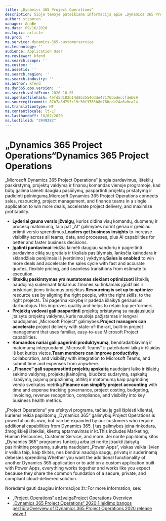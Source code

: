 ```yaml
---
title: „Dynamics 365 Project Operations“
description: Šioje temoje pateikiama informacija apie „Dynamics 365 Project Operations“.
author: stsporen
manager: AnnBe
ms.date: 09/16/2020
ms.topic: article
ms.prod: ''
ms.service: dynamics-365-customerservice
ms.technology: ''
audience: Application User
ms.reviewer: kfend
ms.search.scope: ''
ms.custom: ''
ms.assetid: ''
ms.search.region: ''
ms.search.industry: ''
ms.author: kfend
ms.dyn365.ops.version: ''
ms.search.validFrom: 2020-10-01
ms.openlocfilehash: 4efd5d182b14d8b3b54ddde47176bbdeccfdeb69
ms.sourcegitcommit: 87b7a8d793c19c50f3765b8d788cde24a6a0ca24
ms.translationtype: HT
ms.contentlocale: lt-LT
ms.lasthandoff: 10/02/2020
ms.locfileid: "3949282"
---
```

# <a name="dynamics-365-project-operations"></a><span data-ttu-id="e9e82-103">„Dynamics 365 Project Operations“</span><span class="sxs-lookup"><span data-stu-id="e9e82-103">Dynamics 365 Project Operations</span></span>

<span data-ttu-id="e9e82-104">„Microsoft Dynamics 365 Project Operations“ jungia pardavimus, išteklių paskirstymą, projektų valdymą ir finansų komandas vienoje programoje, kad būtų galima laimėti daugiau pasiūlymų, paspartinti projektų pristatymą ir padidinti pelningumą.</span><span class="sxs-lookup"><span data-stu-id="e9e82-104">Microsoft Dynamics 365 Project Operations connects sales, resourcing, project management, and finance teams in a single application to win more deals, accelerate project delivery, and maximize profitability.</span></span>

-   <span data-ttu-id="e9e82-105">**Lyderiai gauna verslo įžvalgų**, kurios didina visų komandų, duomenų ir procesų matomumą, taip pat „AI“ galimybes norint geriau ir greičiau priimti verslo sprendimus.</span><span class="sxs-lookup"><span data-stu-id="e9e82-105">**Leaders get business insights** to increase visibility across all teams, data, and processes, plus AI capabilities for better and faster business decisions.</span></span>
-   <span data-ttu-id="e9e82-106">**Įgalinti pardavimai** leidžia laimėti daugiau sandorių ir pagreitinti pardavimo ciklą su greitais ir tiksliais pasiūlymais, lanksčia kainodara ir sklandžiais perėjimais iš įvertinimo į vykdymą.</span><span class="sxs-lookup"><span data-stu-id="e9e82-106">**Sales is enabled** to win more deals and accelerate the sales cycle with fast and accurate quotes, flexible pricing, and seamless transitions from estimate to execution.</span></span>
-   <span data-ttu-id="e9e82-107">**Išteklių paskirstymas yra nustatomas siekiant optimizuoti** išteklių naudojimą suderinant tinkamus žmones su tinkamais įgūdžiais ir priskiriant jiems tinkamus projektus.</span><span class="sxs-lookup"><span data-stu-id="e9e82-107">**Resourcing is set up to optimize** resource use by aligning the right people, with the right skills, to the right projects.</span></span> <span data-ttu-id="e9e82-108">Tai pagerina kokybę ir padeda išlaikyti geriausius darbuotojus.</span><span class="sxs-lookup"><span data-stu-id="e9e82-108">This improves quality and helps to retain top performers.</span></span>
-   <span data-ttu-id="e9e82-109">**Projektų vadovai gali paspartinti** projektų pristatymą su naujausiuoju įtaisytu projektų valdymu, kuris naudoja pažįstamas ir lengvai naudojamas „Microsoft Project“ galimybes.</span><span class="sxs-lookup"><span data-stu-id="e9e82-109">**Project managers can accelerate** project delivery with state-of-the-art, built-in project management that uses familiar, easy-to-use Microsoft Project capabilities.</span></span>
-   <span data-ttu-id="e9e82-110">**Komandos nariai gali pagerinti produktyvumą**, bendradarbiavimą ir matomumą integruodami „Microsoft Teams“ ir pateikdami laiką ir išlaidas iš bet kurios vietos.</span><span class="sxs-lookup"><span data-stu-id="e9e82-110">**Team members can improve productivity**, collaboration, and visibility with integration to Microsoft Teams, and submit time and expenses from anywhere.</span></span>
-   <span data-ttu-id="e9e82-111">**„Finance“ gali supaprastinti projektų apskaitą** naudojant laiko ir išlaidų sekimo valdymą, projektų įkainojimą, biudžeto sudarymą, sąskaitų išrašymą, pajamų pripažinimą, atitiktį ir matomumą kaip pagrindinę verslo sveikatos metriką.</span><span class="sxs-lookup"><span data-stu-id="e9e82-111">**Finance can simplify project accounting** with time and expense tracking governance, project costing, budgeting, invoicing, revenue recognition, compliance, and visibility into key business health metrics.</span></span>

<span data-ttu-id="e9e82-112">„Project Operations“ yra efektyvi programa, tačiau ją gali išplėsti klientai, kuriems reikia papildomų „Dynamics 365“ galimybių.</span><span class="sxs-lookup"><span data-stu-id="e9e82-112">Project Operations is powerful on its own, but can be expanded by our customers who require additional capabilities from Dynamics 365.</span></span> <span data-ttu-id="e9e82-113">Į tas galimybes įeina rinkodara, žmogiškieji ištekliai, klientų aptarnavimas ir kt.</span><span class="sxs-lookup"><span data-stu-id="e9e82-113">This includes Marketing, Human Resources, Customer Service, and more.</span></span> <span data-ttu-id="e9e82-114">Jei norite papildomų kitos „Dynamics 365“ programos funkcijų arba jei norite įtraukti įtaisytą pasirinktinę programą, sukurtą naudojant „Power Apps“, viskas veikia išvien ir veikia taip, kaip tikitės, nes bendrai naudoja saugų, privatų ir suderinamą debesies sprendimą.</span><span class="sxs-lookup"><span data-stu-id="e9e82-114">Whether you want the additional functionality of another Dynamics 365 application or to add on a custom application built with Power Apps, everything works together and works like you expect because they share the common foundation of a secure, private, and compliant cloud-delivered solution.</span></span>

<span data-ttu-id="e9e82-115">Norėdami gauti daugiau informacijos žr.:</span><span class="sxs-lookup"><span data-stu-id="e9e82-115">For more information, see:</span></span>

- [<span data-ttu-id="e9e82-116">„Project Operations“ apžvalga</span><span class="sxs-lookup"><span data-stu-id="e9e82-116">Project Operations Overview</span></span>](https://dynamics.microsoft.com/en-us/project-operations/overview/)
- [<span data-ttu-id="e9e82-117">„Dynamics 365 Project Operations“ 2020 1 leidimo bangos peržiūra</span><span class="sxs-lookup"><span data-stu-id="e9e82-117">Overview of Dynamics 365 Project Operations 2020 release wave 1</span></span>](https://docs.microsoft.com/dynamics365-release-plan/2020wave1/dynamics365-project-operations/)

